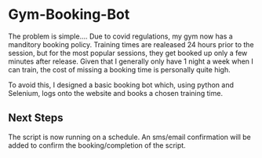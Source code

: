 # Gym-Booking-Bot
The problem is simple.... Due to covid regulations, my gym now has a manditory booking policy. Training times are realeased 24 hours prior to the session, but for the most popular sessions, they get booked up only a few minutes after release. Given that I generally only have 1 night a week when I can train, the cost of missing a booking time is personally quite high.

To avoid this, I designed a basic booking bot which, using python and Selenium, logs onto the website and books a chosen training time.

## Next Steps

The script is now running on a schedule. An sms/email confirmation will be added to confirm the booking/completion of the script.

